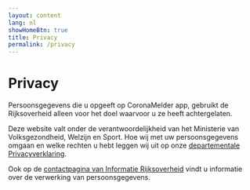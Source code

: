 ```yaml
---
layout: content
lang: nl
showHomeBtn: true
title: Privacy
permalink: /privacy
---
```


# Privacy

Persoonsgegevens die u opgeeft op CoronaMelder app, gebruikt de Rijksoverheid alleen voor het doel waarvoor u ze heeft achtergelaten.

Deze website valt onder de verantwoordelijkheid van het Ministerie van Volksgezondheid, Welzijn en Sport. Hoe wij met uw persoonsgegevens omgaan en welke rechten u hebt leggen wij uit op onze [departementale Privacyverklaring](https://www.rijksoverheid.nl/ministeries/ministerie-van-volksgezondheid-welzijn-en-sport/privacy).

Ook op de [contactpagina van Informatie Rijksoverheid](http://www.rijksoverheid.nl/contact) vindt u informatie over de verwerking van persoonsgegevens.
